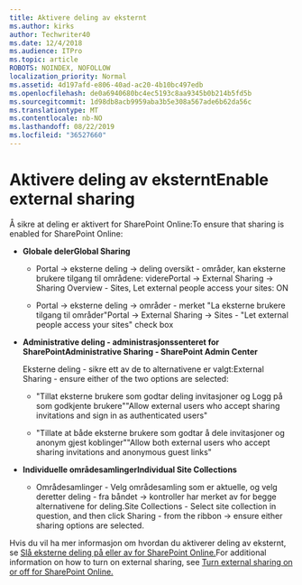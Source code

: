 ```yaml
---
title: Aktivere deling av eksternt
ms.author: kirks
author: Techwriter40
ms.date: 12/4/2018
ms.audience: ITPro
ms.topic: article
ROBOTS: NOINDEX, NOFOLLOW
localization_priority: Normal
ms.assetid: 4d197afd-e806-40ad-ac20-4b10bc497edb
ms.openlocfilehash: de0a6940680bc4ec5193c8aa9345b0b214b5fd5b
ms.sourcegitcommit: 1d98db8acb9959aba3b5e308a567ade6b62da56c
ms.translationtype: MT
ms.contentlocale: nb-NO
ms.lasthandoff: 08/22/2019
ms.locfileid: "36527660"
---
```

# <a name="enable-external-sharing"></a><span data-ttu-id="3c37b-102">Aktivere deling av eksternt</span><span class="sxs-lookup"><span data-stu-id="3c37b-102">Enable external sharing</span></span>

 <span data-ttu-id="3c37b-103">Å sikre at deling er aktivert for SharePoint Online:</span><span class="sxs-lookup"><span data-stu-id="3c37b-103">To ensure that sharing is enabled for SharePoint Online:</span></span>
  
- <span data-ttu-id="3c37b-104">**Globale deler**</span><span class="sxs-lookup"><span data-stu-id="3c37b-104">**Global Sharing**</span></span>
    
  - <span data-ttu-id="3c37b-105">Portal -\> eksterne deling -\> deling oversikt - områder, kan eksterne brukere tilgang til områdene: videre</span><span class="sxs-lookup"><span data-stu-id="3c37b-105">Portal -\> External Sharing -\> Sharing Overview - Sites, Let external people access your sites: ON</span></span>
    
  - <span data-ttu-id="3c37b-106">Portal -\> eksterne deling -\> områder - merket "La eksterne brukere tilgang til områder"</span><span class="sxs-lookup"><span data-stu-id="3c37b-106">Portal -\> External Sharing -\> Sites - "Let external people access your sites" check box</span></span>
    
- <span data-ttu-id="3c37b-107">**Administrative deling - administrasjonssenteret for SharePoint**</span><span class="sxs-lookup"><span data-stu-id="3c37b-107">**Administrative Sharing - SharePoint Admin Center**</span></span>
    
    <span data-ttu-id="3c37b-108">Eksterne deling - sikre ett av de to alternativene er valgt:</span><span class="sxs-lookup"><span data-stu-id="3c37b-108">External Sharing - ensure either of the two options are selected:</span></span>
    
  - <span data-ttu-id="3c37b-109">"Tillat eksterne brukere som godtar deling invitasjoner og Logg på som godkjente brukere"</span><span class="sxs-lookup"><span data-stu-id="3c37b-109">"Allow external users who accept sharing invitations and sign in as authenticated users"</span></span>
    
  - <span data-ttu-id="3c37b-110">"Tillate at både eksterne brukere som godtar å dele invitasjoner og anonym gjest koblinger"</span><span class="sxs-lookup"><span data-stu-id="3c37b-110">"Allow both external users who accept sharing invitations and anonymous guest links"</span></span>
    
- <span data-ttu-id="3c37b-111">**Individuelle områdesamlinger**</span><span class="sxs-lookup"><span data-stu-id="3c37b-111">**Individual Site Collections**</span></span>
    
  - <span data-ttu-id="3c37b-112">Områdesamlinger - Velg områdesamling som er aktuelle, og velg deretter deling - fra båndet -\> kontroller har merket av for begge alternativene for deling.</span><span class="sxs-lookup"><span data-stu-id="3c37b-112">Site Collections - Select site collection in question, and then click Sharing - from the ribbon -\> ensure either sharing options are selected.</span></span>
    
<span data-ttu-id="3c37b-113">Hvis du vil ha mer informasjon om hvordan du aktiverer deling av eksternt, se [Slå eksterne deling på eller av for SharePoint Online.](https://go.microsoft.com/fwlink/?linkid=2047681&amp;clcid=0x409)</span><span class="sxs-lookup"><span data-stu-id="3c37b-113">For additional information on how to turn on external sharing, see [Turn external sharing on or off for SharePoint Online.](https://go.microsoft.com/fwlink/?linkid=2047681&amp;clcid=0x409)</span></span>
  

